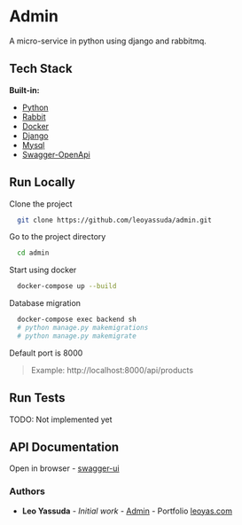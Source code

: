 # Admin

A micro-service in python using django and rabbitmq.

## Tech Stack

**Built-in:**

* [Python](https://www.python.org/)
* [Rabbit](https://www.rabbitmq.com/)
* [Docker](https://www.docker.com/)
* [Django](https://www.djangoproject.com/)
* [Mysql](https://www.mysql.com/)
* [Swagger-OpenApi](https://swagger.io/)

## Run Locally

Clone the project

```bash
  git clone https://github.com/leoyassuda/admin.git
```

Go to the project directory

```bash
  cd admin
```

Start using docker

```bash
  docker-compose up --build
```

Database migration

```bash
  docker-compose exec backend sh
  # python manage.py makemigrations
  # python manage.py makemigrate
```

Default port is 8000

> Example: http://localhost:8000/api/products

## Run Tests

TODO: Not implemented yet

## API Documentation

Open in browser - [swagger-ui](http://localhosr:8000/swagger)

### Authors

* **Leo Yassuda** - *Initial work* - [Admin](https://github.com/leoyassuda/admin) - Portfolio [leoyas.com](https://leoyas.com)
